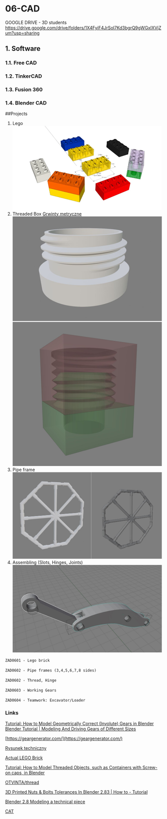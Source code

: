 # 06-CAD

GOOGLE DRIVE - 3D students https://drive.google.com/drive/folders/1X4FyiF4JrSol7Kd3bgrQ9gWGxlXVjZum?usp=sharing

## 1. Software
### 1.1. Free CAD
### 1.2. TinkerCAD
### 1.3. Fusion 360
### 1.4. Blender CAD

##Projects
1. Lego
![Lego](/large_thumbnail.webp)
2. Threaded Box [Grwinty metryczne](https://artykulytechniczne.pl/blog/tabela-gwintow-metrycznych-calowych-zunifikowanych-whitwortha/)
![ScrewedBox](/ScrewedBox.JPG)
![ScrewedBox](/ScrewedBox_.JPG)
3. Pipe frame
![ScrewedBox](/Pipes.JPG)
4. Assembling (Slots, Hinges, Joints)
![Joint](/Loader_02.JPG)

```
ZAD0601 - Lego brick

ZAD0602 - Pipe frames (3,4,5,6,7,8 sides)

ZAD0602 - Thread, Hinge

ZAD0603 - Working Gears

ZAD0604 - Teamwork: Excavator/Loader 
```

### Links
[Tutorial: How to Model Geometrically Correct (Involute) Gears in Blender](https://youtu.be/DqBOva04lcE)
[Blender Tutorial | Modeling And Driving Gears of Different Sizes](https://youtu.be/qrjXJnUfyGk)

[https://geargenerator.com/](https://geargenerator.com/)

[Rysunek techniczny](http://pracownicy.uwm.edu.pl/wojsob/pliki/publikacje/rt-04.pdf)

[Actual LEGO Brick](https://3dwarehouse.sketchup.com/model/d760aeddb11067c2f68da5d02f99b84a/Actual-LEGO-Brick)

[Tutorial: How to Model Threaded Objects, such as Containers with Screw-on caps, in Blender](https://youtu.be/Q6oNjV9a2KU)

[OTVINTA/thread](http://otvinta.com/thread.html)

[3D Printed Nuts & Bolts Tolerances In Blender 2.83 | How to - Tutorial](https://youtu.be/qEtIACrEk-I)

[Blender 2.8 Modeling a technical piece](https://www.youtube.com/watch?v=WSR6bVFe5LM)

[CAT](https://www.comap.net/wp-content/uploads/2018/05/CAT-385.pdf)

